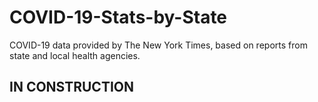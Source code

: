 # COVID-19-Stats-by-State
 
COVID-19 data provided by The New York Times, based on reports from state and local health agencies.

## IN CONSTRUCTION ##
